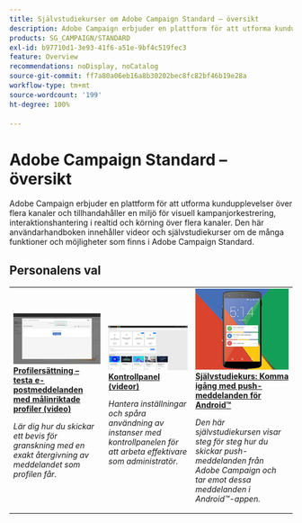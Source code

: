 ```yaml
---
title: Självstudiekurser om Adobe Campaign Standard – översikt
description: Adobe Campaign erbjuder en plattform för att utforma kundupplevelser över flera kanaler och tillhandahåller en miljö för visuell kampanjorkestrering, interaktionshantering i realtid och körning över flera kanaler. Den här användarhandboken innehåller videor och självstudiekurser om de många funktioner och möjligheter som finns i Adobe Campaign Standard.
products: SG_CAMPAIGN/STANDARD
exl-id: b97710d1-3e93-41f6-a51e-9bf4c519fec3
feature: Overview
recommendations: noDisplay, noCatalog
source-git-commit: ff7a80a06eb16a8b30202bec8fc82bf46b19e28a
workflow-type: tm+mt
source-wordcount: '199'
ht-degree: 100%

---
```


# Adobe Campaign Standard – översikt

Adobe Campaign erbjuder en plattform för att utforma kundupplevelser över flera kanaler och tillhandahåller en miljö för visuell kampanjorkestrering, interaktionshantering i realtid och körning över flera kanaler. Den här användarhandboken innehåller videor och självstudiekurser om de många funktioner och möjligheter som finns i Adobe Campaign Standard.

<div id="recs-overview-body-1"></div>
<div id="recs-overview-body-2"></div>
<div id="recs-overview-body-3"></div>
<div id="recs-overview-body-4"></div>
<div id="recs-overview-body-5"></div>
<div id="recs-overview-body-6"></div>

<div id="staff-picks-section">

## Personalens val

<table>
<tr>
  <td>
    <a href="./communication-channels/email/profile-substitution.md"> 
      <img alt="Profilersättning – testa e-postmeddelanden med målinriktade profiler (video)" src="./assets/substitution_tab.png"/>
    </a>
    <div>
      <a href="./communication-channels/email/profile-substitution.md">
    <strong>Profilersättning – testa e-postmeddelanden med målinriktade profiler (video)</strong>
    </a>
    </div>
    <p>
    <em>Lär dig hur du skickar ett bevis för granskning med en exakt återgivning av meddelandet som profilen får.</em>
    <p>
  </td>
   <td>
    <a href="https://experienceleague.adobe.com/docs/control-panel-learn/tutorials/control-panel-overview.html?lang=sv">
      <img alt="Kontrollpanel (videofilmer)" src="./assets/control-panel.png" />
    </a>
    <div>
    <a href="https://experienceleague.adobe.com/docs/control-panel-learn/tutorials/control-panel-overview.html?lang=sv">
    <strong>Kontrollpanel (videor)</strong>
    </a>
    </div>
    <p>
    <em> Hantera inställningar och spåra användning av instanser med kontrollpanelen för att arbeta effektivare som administratör.</em>
    <p>
  </td>
  <td>
    <a href="https://experienceleague.adobe.com/docs/campaign-standard-learn/getting-started-with-push-notifications-android/introduction.html?lang=sv">
      <img alt="Självstudiekurs: Komma igång med push-meddelanden för Android" src="./assets/push-for-android.png" />
    </a>
    <div>
      <a href="https://experienceleague.adobe.com/docs/campaign-standard-learn/getting-started-with-push-notifications-android/introduction.html?lang=sv">
    <strong>Självstudiekurs: Komma igång med push-meddelanden för Android™</strong>
    </a>
    </div>
    <p>
    <em>Den här självstudiekursen visar steg för steg hur du skickar push-meddelanden från Adobe Campaign och tar emot dessa meddelanden i Android™-appen. </em>
    <p>
  </td>
</tr>
</table>

</div>
